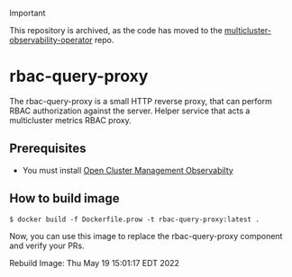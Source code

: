 > [!IMPORTANT]  
> This repository is archived, as the code has moved to the [multicluster-observability-operator](https://github.com/stolostron/multicluster-observability-operator/tree/main/proxy) repo.

# rbac-query-proxy

The rbac-query-proxy is a small HTTP reverse proxy, that can perform RBAC authorization against the server. Helper service that acts a multicluster metrics RBAC proxy.

## Prerequisites

- You must install [Open Cluster Management Observabilty](https://github.com/stolostron/multicluster-observability-operator)

## How to build image

```
$ docker build -f Dockerfile.prow -t rbac-query-proxy:latest .
```

Now, you can use this image to replace the rbac-query-proxy component and verify your PRs.

Rebuild Image: Thu May 19 15:01:17 EDT 2022

